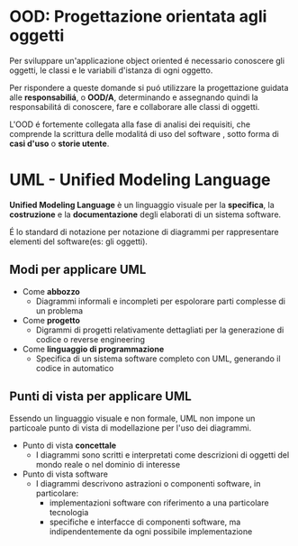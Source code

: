 # OOD: Progettazione orientata agli oggetti
Per sviluppare un'applicazione object oriented é necessario conoscere gli oggetti, le classi e le variabili d'istanza di ogni oggetto.

Per rispondere a queste domande si puó utilizzare la progettazione guidata alle **responsabiliá**, o **OOD/A**, determinando e assegnando quindi la responsabilitá di conoscere, fare e collaborare alle classi di oggetti.

L'OOD é fortemente collegata alla fase di analisi dei requisiti, che comprende la scrittura delle modalitá di uso del software , sotto forma di **casi d'uso** o **storie utente**.

# UML - Unified Modeling Language

**Unified Modeling Language** è un linguaggio visuale per la **specifica**, la **costruzione** e la **documentazione** degli elaborati di un sistema soft­ware.

É lo standard di notazione per notazione di diagrammi per rappresentare elementi del software(es: gli oggetti).

## Modi per applicare UML
- Come **abbozzo**
	- Diagrammi informali e incompleti per espolorare parti complesse di un problema
- Come **progetto**
	- Digrammi di progetti relativamente dettagliati per la generazione di codice o reverse engineering
- Come **linguaggio di programmazione**
	- Specifica di un sistema software completo con UML, generando il codice in automatico

## Punti di vista per applicare UML
Essendo un linguaggio visuale e non formale, UML non impone un particoale punto di vista di modellazione per l'uso dei diagrammi.

- Punto di vista **concettale**
	- I diagrammi sono scritti e interpretati come descrizioni di oggetti del mondo reale o nel dominio di interesse
- Punto di vista software
	- I diagrammi descrivono astrazioni o componenti soft­ware, in particolare:
		- implementazioni soft­ware con riferimento a una particolare tecnologia
		- specifiche e interfacce di componenti soft­ware, ma indipendentemente da ogni possibile implementazione